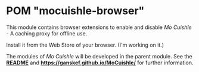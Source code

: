 # POM "mocuishle-browser"

This module contains browser extensions to enable and disable *Mo Cuishle* - A caching proxy for offline use.

Install it from the Web Store of your browser. (I'm working on it.)

The modules of *Mo Cuishle* will be developed in the parent module. See the **[README](../README.md)** and **https://ganskef.github.io/MoCuishle/** for further information.